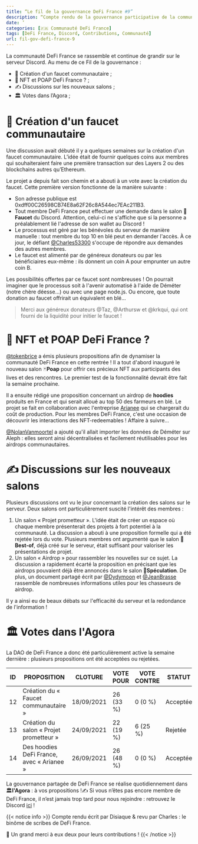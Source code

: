 ```yaml
---
title: “Le fil de la gouvernance DeFi France #9”
description: “Compte rendu de la gouvernance participative de la communauté DeFi France. Un faucet communautaire pour DeFi France !”
date: ’
categories: [🇫🇷 Communauté DeFi France]
tags: [DeFi France, Discord, Contributions, Communauté]
url: fil-gov-defi-france-9
---
```


La communauté DeFi France se rassemble et continue de grandir sur le serveur Discord. Au menu de ce Fil de la gouvernance :

- 👛 Création d'un faucet communautaire ;
- 🎨 NFT et POAP DeFi France ? ;
- ✍ Discussions sur les nouveaux salons ;
- 🏛️ Votes dans l’Agora ;

# 👛 Création d'un faucet communautaire

Une discussion avait débuté il y a quelques semaines sur la création d'un faucet communautaire. L’idée était de fournir quelques coins aux membres qui souhaiteraient faire une première transaction sur des Layers 2 ou des blockchains autres qu’Ethereum.

Le projet a depuis fait son chemin et a abouti à un vote avec la création du faucet. Cette première version fonctionne de la manière suivante : 

* Son adresse publique est 0xdff00C26598CB74E8a62F26c8A544ec7EAc211B3.
* Tout membre DeFi France peut effectuer une demande dans le salon 👛**Faucet** du Discord. Attention, celui-ci ne s'affiche que si la personne a préalablement lié l'adresse de son wallet au Discord !
* Le processus est géré par les bénévoles du serveur de manière manuelle : tout membre du top 10 en blé peut en demander l'accès. À ce jour, le défiant [@Charles53300](https://twitter.com/C53300) s'occupe de répondre aux demandes des autres membres.
* Le faucet est alimenté par de généreux donateurs ou par les bénéficiaires eux-même : ils donnent un coin A pour emprunter un autre coin B.

Les possibilités offertes par ce faucet sont nombreuses ! On pourrait imaginer que le processus soit à l'avenir automatisé à l'aide de Déméter (notre chère déesse...) ou avec une page node.js. Ou encore, que toute donation au faucet offrirait un équivalent en blé...

> Merci aux généreux donateurs @Taz, @Arthursw et @krkqui, qui ont fourni de la liquidité pour initier le faucet !

# 🎨 NFT et POAP DeFi France ?

[@tokenbrice](https://twitter.com/TokenBrice) a émis plusieurs propositions afin de dynamiser la communauté DeFi France en cette rentrée ! Il a tout d'abord inauguré le nouveau salon 🃏**Poap** pour offrir ces précieux NFT aux participants des lives et des rencontres. Le premier test de la fonctionnalité devrait être fait la semaine prochaine.

Il a ensuite rédigé une proposition concernant un airdrop de **hoodies** produits en France et qui serait alloué au top 50 des farmeurs en blé. Le projet se fait en collaboration avec l'entreprise [Arianee](https://www.arianee.org/) qui se chargerait du coût de production. Pour les membres DeFi France, c'est une occasion de découvrir les interactions des NFT-redeemables ! Affaire à suivre...

[@NolanVanmoortel](https://twitter.com/NolanVanmoortel) a ajouté qu'il allait  importer les données de Déméter sur Aleph : elles seront ainsi décentralisées et facilement réutilisables pour les airdrops communautaires.

# ✍ Discussions sur les nouveaux salons

Plusieurs discussions ont vu le jour concernant la création des salons sur le serveur. Deux salons ont particulièrement suscité l'intérêt des membres :

1. Un salon « Projet prometteur ». L'idée était de créer un espace où chaque membre présenterait des projets à fort potentiel à la communauté. La discussion a abouti à une proposition formelle qui a été rejetée lors du vote. Plusieurs membres ont argumenté que le salon 💾**Best-of**, déjà créé sur le serveur, était suffisant pour valoriser les présentations de projet.
2. Un salon « Airdrop » pour rassembler les nouvelles sur ce sujet. La discussion a rapidement écarté la proposition en précisant que les airdrops pouvaient déjà être annoncés dans le salon 🤑**Spéculation**. De plus, un document partagé écrit par [@Dydymoon](https://twitter.com/dydymoon1) et [@JeanBrasse](https://twitter.com/JeanBrasse_) rassemble de nombreuses informations utiles pour les chasseurs de airdrop.

Il y a ainsi eu de beaux débats sur l'efficacité du serveur et la redondance de l'information !

# 🏛️ Votes dans l'Agora

La DAO de DeFi France a donc été particulièrement active la semaine dernière : plusieurs propositions ont été acceptées ou rejetées.

|ID| 	PROPOSITION| 	CLOTURE| 	VOTE POUR| 	VOTE CONTRE| 	STATUT|
|--|--|--|--|--|--|
|12|Création du « Faucet communautaire »|18/09/2021| 	26 (33 %)| 	0 (0 %)| 	Acceptée|
|13|Création du salon « Projet prometteur »|24/09/2021| 	22 (19 %)| 	6 (25 %)| 	Rejetée|
|14|Des hoodies DeFi France, avec « Arianee »|26/09/2021| 	26 (48 %)| 	0 (0 %)| 	Acceptée|

La gouvernance partagée de DeFi France se réalise quotidiennement dans 🏛️**l'Agora** : à vos propositions !✍ Si vous n’êtes pas encore membre de DeFi France, il n’est jamais trop tard pour nous rejoindre : retrouvez le Discord [ici](https://discord.gg/GuzNkFnZb4) !

{{< notice info >}}
Compte rendu écrit par Disiaque & revu par Charles : le binôme de scribes de DeFi France.

🙏 Un grand merci à eux deux pour leurs contributions !
{{< /notice >}}
